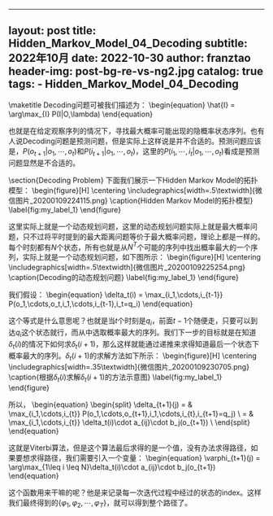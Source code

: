 
---
layout:     post
title:      Hidden_Markov_Model_04_Decoding
subtitle:   2022年10月
date:       2022-10-30
author:     franztao
header-img: post-bg-re-vs-ng2.jpg
catalog: true
tags:
    - Hidden_Markov_Model_04_Decoding
---
            

\maketitle
Decoding问题可被我们描述为：
\begin{equation}
    \hat{I} = \arg\max_{I} P(I|O,\lambda)
\end{equation}

也就是在给定观察序列的情况下，寻找最大概率可能出现的隐概率状态序列。也有人说Decoding问题是预测问题，但是实际上这样说是并不合适的。预测问题应该是，$P(o_{t+1}|o_1,\cdots,o_t)$和$P(i_{t+1}|o_1,\cdots,o_t)$，这里的$P(i_{1},\cdots,i_t|o_1,\cdots,o_t)$看成是预测问题显然是不合适的。

\section{Decoding Problem}
下面我们展示一下Hidden Markov Model的拓扑模型：
\begin{figure}[H]
    \centering
    \includegraphics[width=.5\textwidth]{微信图片_20200109224115.png}
    \caption{Hidden Markov Model的拓扑模型}
    \label{fig:my_label_1}
\end{figure}

这里实际上就是一个动态规划问题，这里的动态规划问题实际上就是最大概率问题，只不过将平时提到的最大距离问题等价于最大概率问题，理论上都是一样的。每个时刻都有$N$个状态，所有也就是从$N^T$个可能的序列中找出概率最大的一个序列，实际上就是一个动态规划问题，如下图所示：
\begin{figure}[H]
    \centering
    \includegraphics[width=.5\textwidth]{微信图片_20200109225254.png}
    \caption{Decoding的动态规划问题}
    \label{fig:my_label_1}
\end{figure}

我们假设：
\begin{equation}
    \delta_t(i) = \max_{i_1,\cdots,i_{t-1}} P(o_1,\cdots,o_t,i_1,\cdots,i_{t-1},i_t=q_i)
\end{equation}

这个等式是什么意思呢？也就是当$t$个时刻是$q_i$，前面$t-1$个随便走，只要可以到达$q_i$这个状态就行，而从中选取概率最大的序列。我们下一步的目标就是在知道$\delta_t(i)$的情况下如何求$\delta_t(i+1)$，那么这样就能通过递推来求得知道最后一个状态下概率最大的序列。$\delta_t(i+1)$的求解方法如下所示：
\begin{figure}[H]
    \centering
    \includegraphics[width=.35\textwidth]{微信图片_20200109230705.png}
    \caption{根据$\delta_t(i)$求解$\delta_t(i+1)$的方法示意图}
    \label{fig:my_label_1}
\end{figure}

所以，
\begin{equation}
\begin{split}
    \delta_{t+1}(j) 
    = & \max_{i_1,\cdots,i_{t}} P(o_1,\cdots,o_{t+1},i_1,\cdots,i_{t},i_{t+1}=q_j) \\
    = & \max_{i_1,\cdots,i_{t}} \delta_t(i)\cdot a_{ij}\cdot b_j(o_{t+1}) \\
\end{split}
\end{equation}

这就是Viterbi算法，但是这个算法最后求得的是一个值，没有办法求得路径，如果要想求得路径，我们需要引入一个变量：
\begin{equation}
    \varphi_{t+1}(j) = \arg\max_{1\leq i \leq N}\delta_t(i)\cdot a_{ij}\cdot b_j(o_{t+1})
\end{equation}

这个函数用来干嘛的呢？他是来记录每一次迭代过程中经过的状态的index。这样我们最终得到的$\{ \varphi_1,\varphi_2,\cdots,\varphi_T \}$，就可以得到整个路径了。

